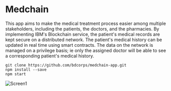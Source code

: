 # Medchain

This app aims to make the medical treatment process easier among multiple stakeholders, including the patients, the doctors, and the pharmacies. By implementing IBM's Blockchain service, the patient's medical records are kept secure on a distributed network. The patient's medical history can be updated in real time using smart contracts. The data on the network is managed on a privilege basis; ie only the assigned doctor will be able to see a corresponding patient's medical history.

``````````````
git clone https://github.com/bdcorps/medchain-app.git
npm install --save
npm start
``````````````

![Screen1](screen1.PNG?raw=true "Screen 1")
